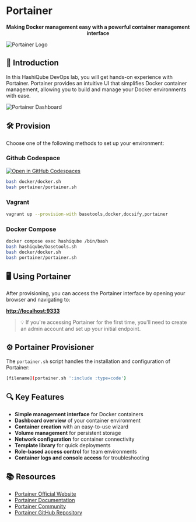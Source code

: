 # Portainer

<div align="center">
  <p><strong>Making Docker management easy with a powerful container management interface</strong></p>
</div>

![Portainer Logo](images/portainer-logo.png?raw=true "Portainer Logo")

## 🚀 Introduction

In this HashiQube DevOps lab, you will get hands-on experience with Portainer. Portainer provides an intuitive UI that simplifies Docker container management, allowing you to build and manage your Docker environments with ease.

![Portainer Dashboard](images/portainer.png?raw=true "Portainer Dashboard")

## 🛠️ Provision

Choose one of the following methods to set up your environment:

<!-- tabs:start -->

### **Github Codespace**

[![Open in GitHub Codespaces](https://github.com/codespaces/badge.svg)](https://codespaces.new/star3am/hashiqube?quickstart=1)

```bash
bash docker/docker.sh
bash portainer/portainer.sh
```

### **Vagrant**

```bash
vagrant up --provision-with basetools,docker,docsify,portainer
```

### **Docker Compose**

```bash
docker compose exec hashiqube /bin/bash
bash hashiqube/basetools.sh
bash docker/docker.sh
bash portainer/portainer.sh
```
<!-- tabs:end -->

## 🖥️ Using Portainer

After provisioning, you can access the Portainer interface by opening your browser and navigating to:

**<http://localhost:9333>**

> 💡 If you're accessing Portainer for the first time, you'll need to create an admin account and set up your initial endpoint.

## ⚙️ Portainer Provisioner

The `portainer.sh` script handles the installation and configuration of Portainer:

```bash
[filename](portainer.sh ':include :type=code')
```

## 🔍 Key Features

- **Simple management interface** for Docker containers
- **Dashboard overview** of your container environment
- **Container creation** with an easy-to-use wizard
- **Volume management** for persistent storage
- **Network configuration** for container connectivity
- **Template library** for quick deployments
- **Role-based access control** for team environments
- **Container logs and console access** for troubleshooting

## 📚 Resources

- [Portainer Official Website](https://www.portainer.io/)
- [Portainer Documentation](https://docs.portainer.io/)
- [Portainer Community](https://community.portainer.io/)
- [Portainer GitHub Repository](https://github.com/portainer/portainer)
